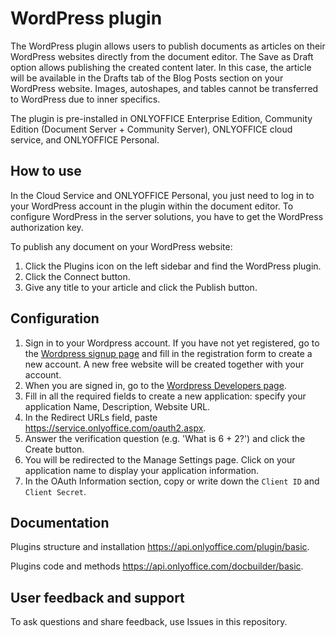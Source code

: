 # WordPress plugin

The WordPress plugin allows users to publish documents as articles on their WordPress websites directly from the document editor. The Save as Draft option allows publishing the created content later. In this case, the article will be available in the Drafts tab of the Blog Posts section on your WordPress website. Images, autoshapes, and tables cannot be transferred to WordPress due to inner specifics.

The plugin is pre-installed in ONLYOFFICE Enterprise Edition, Community Edition (Document Server + Community Server), ONLYOFFICE cloud service, and ONLYOFFICE Personal.

## How to use

In the Cloud Service and ONLYOFFICE Personal, you just need to log in to your WordPress account in the plugin within the document editor. To configure WordPress in the server solutions, you have to get the WordPress authorization key.

To publish any document on your WordPress website:

1. Click the Plugins icon on the left sidebar and find the WordPress plugin.
2. Click the Connect button.
3. Give any title to your article and click the Publish button.

## Configuration

1. Sign in to your Wordpress account. If you have not yet registered, go to the [Wordpress signup page](https://wordpress.com/start/user) and fill in the registration form to create a new account. A new free website will be created together with your account.
2. When you are signed in, go to the [Wordpress Developers page](https://developer.wordpress.com/apps/new/).
3. Fill in all the required fields to create a new application: specify your application Name, Description, Website URL.
4. In the Redirect URLs field, paste https://service.onlyoffice.com/oauth2.aspx. 
5. Answer the verification question (e.g. 'What is 6 + 2?') and click the Create button.
6. You will be redirected to the Manage Settings page. Click on your application name to display your application information. 
7. In the OAuth Information section, copy or write down the `Client ID` and `Client Secret`.

## Documentation

Plugins structure and installation https://api.onlyoffice.com/plugin/basic.

Plugins code and methods https://api.onlyoffice.com/docbuilder/basic.

## User feedback and support

To ask questions and share feedback, use Issues in this repository.

